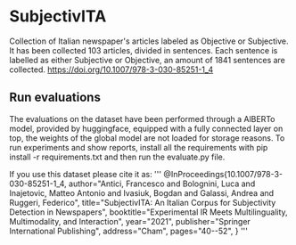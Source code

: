 # SubjectivITA
Collection of Italian newspaper's articles labeled as Objective or Subjective.
It has been collected 103 articles, divided in sentences. 
Each sentence is labelled as either Subjective or Objective, an amount of 1841 sentences are collected.
https://doi.org/10.1007/978-3-030-85251-1_4
## Run evaluations 
The evaluations on the dataset have been performed through a AlBERTo model, provided by huggingface, equipped with a fully connected layer on top, the weights of the global model are not loaded for storage reasons.
To run experiments and show reports, install all the requirements with pip install -r requirements.txt and then run the evaluate.py file.

If you use this dataset please cite it as:
''' @InProceedings{10.1007/978-3-030-85251-1_4,
author="Antici, Francesco
and Bolognini, Luca
and Inajetovic, Matteo Antonio
and Ivasiuk, Bogdan
and Galassi, Andrea
and Ruggeri, Federico",
title="SubjectivITA: An Italian Corpus for Subjectivity Detection in Newspapers",
booktitle="Experimental IR Meets Multilinguality, Multimodality, and Interaction",
year="2021",
publisher="Springer International Publishing",
address="Cham",
pages="40--52",
} '''




